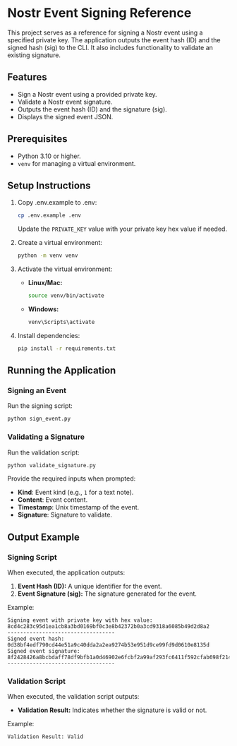 # Nostr Event Signing Reference

This project serves as a reference for signing a Nostr event using a specified private key. The application outputs the event hash (ID) and the signed hash (sig) to the CLI. It also includes functionality to validate an existing signature.

## Features
- Sign a Nostr event using a provided private key.
- Validate a Nostr event signature.
- Outputs the event hash (ID) and the signature (sig).
- Displays the signed event JSON.

## Prerequisites
- Python 3.10 or higher.
- `venv` for managing a virtual environment.

## Setup Instructions

1. Copy .env.example to .env:
   ```bash
   cp .env.example .env
   ```
   Update the `PRIVATE_KEY` value with your private key hex value if needed.
   
1. Create a virtual environment:
   ```bash
   python -m venv venv
   ```

1. Activate the virtual environment:
   - **Linux/Mac:**
     ```bash
     source venv/bin/activate
     ```
   - **Windows:**
     ```bash
     venv\Scripts\activate
     ```

1. Install dependencies:
   ```bash
   pip install -r requirements.txt
   ```

## Running the Application

### Signing an Event

Run the signing script:
```bash
python sign_event.py
```

### Validating a Signature

Run the validation script:
```bash
python validate_signature.py
```

Provide the required inputs when prompted:
- **Kind**: Event kind (e.g., `1` for a text note).
- **Content**: Event content.
- **Timestamp**: Unix timestamp of the event.
- **Signature**: Signature to validate.

## Output Example

### Signing Script
When executed, the application outputs:

1. **Event Hash (ID):** A unique identifier for the event.
2. **Event Signature (sig):** The signature generated for the event.

Example:
```plaintext
Signing event with private key with hex value: 8cd4c283c95d1ea1cb8a3bd0169bf0c3e8b42372b0a3cd9318a6085b49d2d8a2
----------------------------------
Signed event hash: 0d38bf4edf790cd44e51a9c40dda2a2ea9274b53e951d9ce99fd9d0610e8135d
Signed event signature: 8f2428426a8bcbdaff78df9bfb1a0d46902e6fcbf2a99af293fc6411f592cfab698f2141fde82914fbe933c1a07ddd2d867e8d08e11b4eba8c7dd6de6ff1de54
----------------------------------
```

### Validation Script
When executed, the validation script outputs:

- **Validation Result:** Indicates whether the signature is valid or not.

Example:
```plaintext
Validation Result: Valid
```
